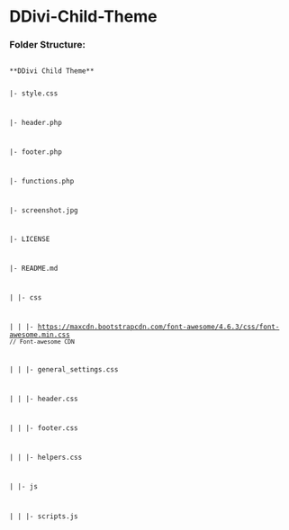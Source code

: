 # DDivi-Child-Theme

### Folder Structure:

<code>
**DDivi Child Theme**

  |- style.css
  
  |- header.php
  
  |- footer.php
  
  |- functions.php
  
  |- screenshot.jpg
  
  |- LICENSE
  
  |- README.md
  
  | |- css
  
  | | |- https://maxcdn.bootstrapcdn.com/font-awesome/4.6.3/css/font-awesome.min.css `// Font-awesome CDN`
  
  | | |- general_settings.css
  
  | | |- header.css
  
  | | |- footer.css
  
  | | |- helpers.css
  
  | |- js
  
  | | |- scripts.js
</code>